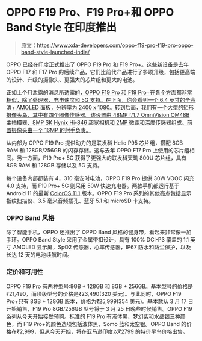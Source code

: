 # OPPO F19 Pro、F19 Pro+和 OPPO Band Style 在印度推出

> 原文：<https://www.xda-developers.com/oppo-f19-pro-f19-pro-oppo-band-style-launched-india/>

OPPO 已经在印度正式推出了 OPPO F19 Pro 和 F19 Pro+。这些新设备是去年 OPPO F17 和 F17 Pro 的后续产品，它们比前代产品进行了多项升级，包括更高端的设计、升级的摄像头、更强大的芯片组和更大的电池。

正如上个月泄露的消息[所透露的，OPPO F19 Pro 和 F19 Pro+在各个方面都非常相似，除了处理器、充电速度和 5G 支持。在正面，你会看到一个 6.4 英寸的全高清+ AMOLED 面板，分辨率为 2400 x 1080。转到后面，我们有一个大型的矩形摄像头岛，其中有四个图像传感器。该设置由 48MP f/1.7 OmniVision OM48B 主拍摄器、8MP SK Hynix Hi-846 超宽相机和 2MP 微距和深度传感器组成。前置摄像头由一个 16MP 的射手负责。](https://www.xda-developers.com/oppo-f19-pro-plus-pro-5g-launching-india-next-week/)

从内部为 OPPO F19 Pro 提供动力的是联发科 Helio P95 芯片组，搭配 8GB RAM 和 128GB/256GB 的闪存存储。这与去年 OPPO F17 Pro 上使用的芯片组相同。另一方面，F19 Pro+ 5G 获得了更强大的联发科天玑 800U 芯片组，具有 8GB RAM 和 128GB 存储以及 5G 支持。

每个设备内部都装有 4，310 毫安时电池，OPPO F19 Pro 提供 30W VOOC 闪充 4.0 支持，而 F19 Pro+ 5G 则采用 50W 快速充电器。两款手机都运行基于 Android 11 的最新 [ColorOS 11.1](https://www.xda-developers.com/oppo-unveils-coloros-11-based-on-android-11/) 版本。OPPO F19 Pro 系列的其他亮点包括显示指纹扫描仪、3.5 毫米音频插孔、蓝牙 5.1 和 microSD 卡支持。

### OPPO Band 风格

除了智能手机，OPPO 还推出了 OPPO Band 风格的健身带，看起来非常像一加手环。OPPO Band Style 采用了金属带扣设计，具有 100% DCI-P3 覆盖的 1.1 英寸 AMOLED 显示屏，SpO2 传感器，心率传感器，IP67 防水和防尘保护，以及长达 12 天的电池续航时间。

### 定价和可用性

OPPO F19 Pro 有两种型号:8GB + 128GB 和 8GB + 256GB。基本型号的价格是₹21,490，而顶级型号的价格是₹23,490(320 美元)。与此同时，OPPO F19 Pro+只有 8GB + 128GB 版本，价格为₹25,999(354 美元)。基本款从 3 月 17 日开始销售，F19 Pro 8GB/256GB 型号将于 3 月 25 日晚些时候销售。OPPO F19 系列从今天开始接受预购。标准的 F19 Pro 有液体黑、梦幻紫和水晶银三种颜色，而 F19 Pro+的颜色选项包括液体黑、Somo 蓝和太空银。OPPO Band 的价格在₹2,999，但从今天开始，将在亚马逊印度以₹2799 的特价早鸟价格出售。